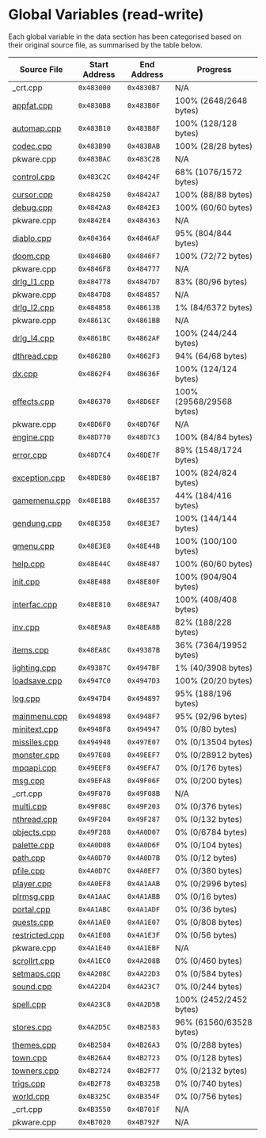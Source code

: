 # Global Variables (read-write)

Each global variable in the data section has been categorised based on their original source file, as summarised by the table below.

| Source File                     | Start Address | End Address | Progress                 |
|---------------------------------|---------------|-------------|--------------------------|
| _crt.cpp                        | `0x483000`    | `0x4830B7`  | N/A                      |
| [appfat.cpp](appfat.md)         | `0x4830B8`    | `0x483B0F`  | 100% (2648/2648 bytes)   |
| [automap.cpp](automap.md)       | `0x483B10`    | `0x483B8F`  | 100% (128/128 bytes)     |
| [codec.cpp](codec.md)           | `0x483B90`    | `0x483BAB`  | 100% (28/28 bytes)       |
| pkware.cpp                      | `0x483BAC`    | `0x483C2B`  | N/A                      |
| [control.cpp](control.md)       | `0x483C2C`    | `0x48424F`  | 68% (1076/1572 bytes)    |
| [cursor.cpp](cursor.md)         | `0x484250`    | `0x4842A7`  | 100% (88/88 bytes)       |
| [debug.cpp](debug.md)           | `0x4842A8`    | `0x4842E3`  | 100% (60/60 bytes)       |
| pkware.cpp                      | `0x4842E4`    | `0x484363`  | N/A                      |
| [diablo.cpp](diablo.md)         | `0x484364`    | `0x4846AF`  | 95% (804/844 bytes)      |
| [doom.cpp](doom.md)             | `0x4846B0`    | `0x4846F7`  | 100% (72/72 bytes)       |
| pkware.cpp                      | `0x4846F8`    | `0x484777`  | N/A                      |
| [drlg_l1.cpp](drlg_l1.md)       | `0x484778`    | `0x4847D7`  | 83% (80/96 bytes)        |
| pkware.cpp                      | `0x4847D8`    | `0x484857`  | N/A                      |
| [drlg_l2.cpp](drlg_l2.md)       | `0x484858`    | `0x48613B`  | 1% (84/6372 bytes)       |
| pkware.cpp                      | `0x48613C`    | `0x4861BB`  | N/A                      |
| [drlg_l4.cpp](drlg_l4.md)       | `0x4861BC`    | `0x4862AF`  | 100% (244/244 bytes)     |
| [dthread.cpp](dthread.md)       | `0x4862B0`    | `0x4862F3`  | 94% (64/68 bytes)        |
| [dx.cpp](dx.md)                 | `0x4862F4`    | `0x48636F`  | 100% (124/124 bytes)     |
| [effects.cpp](effects.md)       | `0x486370`    | `0x48D6EF`  | 100% (29568/29568 bytes) |
| pkware.cpp                      | `0x48D6F0`    | `0x48D76F`  | N/A                      |
| [engine.cpp](engine.md)         | `0x48D770`    | `0x48D7C3`  | 100% (84/84 bytes)       |
| [error.cpp](error.md)           | `0x48D7C4`    | `0x48DE7F`  | 89% (1548/1724 bytes)    |
| [exception.cpp](exception.md)   | `0x48DE80`    | `0x48E1B7`  | 100% (824/824 bytes)     |
| [gamemenu.cpp](gamemenu.md)     | `0x48E1B8`    | `0x48E357`  | 44% (184/416 bytes)      |
| [gendung.cpp](gendung.md)       | `0x48E358`    | `0x48E3E7`  | 100% (144/144 bytes)     |
| [gmenu.cpp](gmenu.md)           | `0x48E3E8`    | `0x48E44B`  | 100% (100/100 bytes)     |
| [help.cpp](help.md)             | `0x48E44C`    | `0x48E487`  | 100% (60/60 bytes)       |
| [init.cpp](init.md)             | `0x48E488`    | `0x48E80F`  | 100% (904/904 bytes)     |
| [interfac.cpp](interfac.md)     | `0x48E810`    | `0x48E9A7`  | 100% (408/408 bytes)     |
| [inv.cpp](inv.md)               | `0x48E9A8`    | `0x48EA8B`  | 82% (188/228 bytes)      |
| [items.cpp](items.md)           | `0x48EA8C`    | `0x49387B`  | 36% (7364/19952 bytes)   |
| [lighting.cpp](lighting.md)     | `0x49387C`    | `0x4947BF`  | 1% (40/3908 bytes)       |
| [loadsave.cpp](loadsave.md)     | `0x4947C0`    | `0x4947D3`  | 100% (20/20 bytes)       |
| [log.cpp](log.md)               | `0x4947D4`    | `0x494897`  | 95% (188/196 bytes)      |
| [mainmenu.cpp](mainmenu.md)     | `0x494898`    | `0x4948F7`  | 95% (92/96 bytes)        |
| [minitext.cpp](minitext.md)     | `0x4948F8`    | `0x494947`  | 0% (0/80 bytes)          |
| [missiles.cpp](missiles.md)     | `0x494948`    | `0x497E07`  | 0% (0/13504 bytes)       |
| [monster.cpp](monster.md)       | `0x497E08`    | `0x49EEF7`  | 0% (0/28912 bytes)       |
| [mpqapi.cpp](mpqapi.md)         | `0x49EEF8`    | `0x49EFA7`  | 0% (0/176 bytes)         |
| [msg.cpp](msg.md)               | `0x49EFA8`    | `0x49F06F`  | 0% (0/200 bytes)         |
| _crt.cpp                        | `0x49F070`    | `0x49F08B`  | N/A                      |
| [multi.cpp](multi.md)           | `0x49F08C`    | `0x49F203`  | 0% (0/376 bytes)         |
| [nthread.cpp](nthread.md)       | `0x49F204`    | `0x49F287`  | 0% (0/132 bytes)         |
| [objects.cpp](objects.md)       | `0x49F288`    | `0x4A0D07`  | 0% (0/6784 bytes)        |
| [palette.cpp](palette.md)       | `0x4A0D08`    | `0x4A0D6F`  | 0% (0/104 bytes)         |
| [path.cpp](path.md)             | `0x4A0D70`    | `0x4A0D7B`  | 0% (0/12 bytes)          |
| [pfile.cpp](pfile.md)           | `0x4A0D7C`    | `0x4A0EF7`  | 0% (0/380 bytes)         |
| [player.cpp](player.md)         | `0x4A0EF8`    | `0x4A1AAB`  | 0% (0/2996 bytes)        |
| [plrmsg.cpp](plrmsg.md)         | `0x4A1AAC`    | `0x4A1ABB`  | 0% (0/16 bytes)          |
| [portal.cpp](portal.md)         | `0x4A1ABC`    | `0x4A1ADF`  | 0% (0/36 bytes)          |
| [quests.cpp](quests.md)         | `0x4A1AE0`    | `0x4A1E07`  | 0% (0/808 bytes)         |
| [restricted.cpp](restricted.md) | `0x4A1E08`    | `0x4A1E3F`  | 0% (0/56 bytes)          |
| pkware.cpp                      | `0x4A1E40`    | `0x4A1EBF`  | N/A                      |
| [scrollrt.cpp](scrollrt.md)     | `0x4A1EC0`    | `0x4A208B`  | 0% (0/460 bytes)         |
| [setmaps.cpp](setmaps.md)       | `0x4A208C`    | `0x4A22D3`  | 0% (0/584 bytes)         |
| [sound.cpp](sound.md)           | `0x4A22D4`    | `0x4A23C7`  | 0% (0/244 bytes)         |
| [spell.cpp](spell.md)           | `0x4A23C8`    | `0x4A2D5B`  | 100% (2452/2452 bytes)   |
| [stores.cpp](stores.md)         | `0x4A2D5C`    | `0x4B2583`  | 96% (61560/63528 bytes)  |
| [themes.cpp](themes.md)         | `0x4B2584`    | `0x4B26A3`  | 0% (0/288 bytes)         |
| [town.cpp](town.md)             | `0x4B26A4`    | `0x4B2723`  | 0% (0/128 bytes)         |
| [towners.cpp](towners.md)       | `0x4B2724`    | `0x4B2F77`  | 0% (0/2132 bytes)        |
| [trigs.cpp](trigs.md)           | `0x4B2F78`    | `0x4B325B`  | 0% (0/740 bytes)         |
| [world.cpp](world.md)           | `0x4B325C`    | `0x4B354F`  | 0% (0/756 bytes)         |
| _crt.cpp                        | `0x4B3550`    | `0x4B701F`  | N/A                      |
| pkware.cpp                      | `0x4B7020`    | `0x4B792F`  | N/A                      |
